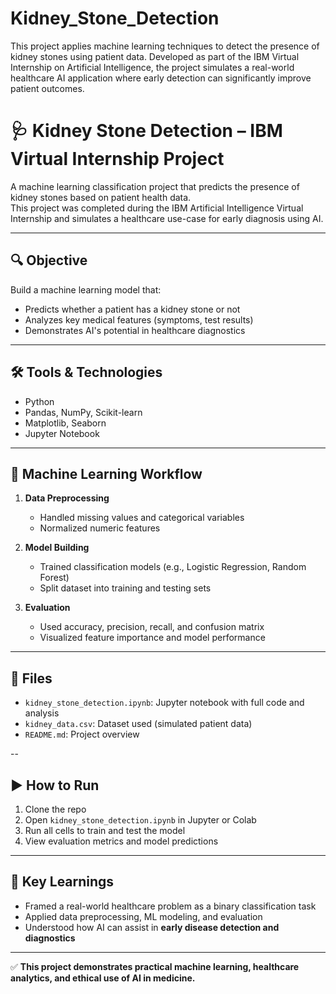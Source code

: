# Kidney_Stone_Detection
This project applies machine learning techniques to detect the presence of kidney stones using patient data. Developed as part of the IBM Virtual Internship on Artificial Intelligence, the project simulates a real-world healthcare AI application where early detection can significantly improve patient outcomes.

# 🩺 Kidney Stone Detection – IBM Virtual Internship Project

A machine learning classification project that predicts the presence of kidney stones based on patient health data.  
This project was completed during the IBM Artificial Intelligence Virtual Internship and simulates a healthcare use-case for early diagnosis using AI.

---

## 🔍 Objective
Build a machine learning model that:
- Predicts whether a patient has a kidney stone or not
- Analyzes key medical features (symptoms, test results)
- Demonstrates AI's potential in healthcare diagnostics

---

## 🛠 Tools & Technologies
- Python  
- Pandas, NumPy, Scikit-learn  
- Matplotlib, Seaborn  
- Jupyter Notebook

---

## 🧪 Machine Learning Workflow
1. **Data Preprocessing**  
   - Handled missing values and categorical variables  
   - Normalized numeric features

2. **Model Building**  
   - Trained classification models (e.g., Logistic Regression, Random Forest)  
   - Split dataset into training and testing sets

3. **Evaluation**  
   - Used accuracy, precision, recall, and confusion matrix  
   - Visualized feature importance and model performance

---

## 📁 Files
- `kidney_stone_detection.ipynb`: Jupyter notebook with full code and analysis  
- `kidney_data.csv`: Dataset used (simulated patient data)  
- `README.md`: Project overview

--

## ▶️ How to Run
1. Clone the repo  
2. Open `kidney_stone_detection.ipynb` in Jupyter or Colab  
3. Run all cells to train and test the model  
4. View evaluation metrics and model predictions

---

## 🧠 Key Learnings
- Framed a real-world healthcare problem as a binary classification task  
- Applied data preprocessing, ML modeling, and evaluation  
- Understood how AI can assist in **early disease detection and diagnostics**

---

✅ **This project demonstrates practical machine learning, healthcare analytics, and ethical use of AI in medicine.**
